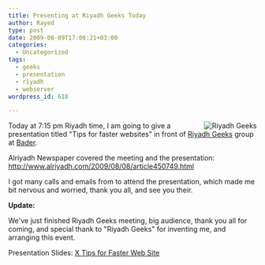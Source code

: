 ```yaml
---
title: Presenting at Riyadh Geeks Today
author: Rayed
type: post
date: 2009-08-09T17:08:21+03:00
categories:
  - Uncategorized
tags:
  - geeks
  - presentation
  - riyadh
  - webserver
wordpress_id: 618

---
```

<img src="http://profile.ak.fbcdn.net/object3/1817/114/n38193262698_2145.jpg" align="right" alt="Riyadh Geeks"/>

Today at 7:15 pm Riyadh time, I am going to give a presentation titled "Tips for faster websites" in front of  <a href="http://www.facebook.com/group.php?gid=38193262698">Riyadh Geeks</a> group at <a href="http://www.badirict.com.sa/">Bader</a>.

Alriyadh Newspaper covered the meeting and the presentation:
<a href="http://www.alriyadh.com/2009/08/08/article450749.html">http://www.alriyadh.com/2009/08/08/article450749.html</a>

I got many calls and emails from to attend the presentation, which made me bit nervous and worried, thank you all, and see you their.

**Update:**

We've just finished Riyadh Geeks meeting, big audience, thank you all for coming, and special thank to "Riyadh Geeks" for inventing me, and arranging this event.

Presentation Slides:
<a href='/static/uploads/2009/08/X-Tips-for-Faster-Web-Site.ppt'>X Tips for Faster Web Site</a>

